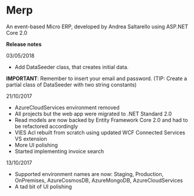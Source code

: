 # Merp
An event-based Micro ERP, developed by Andrea Saltarello using ASP.NET Core 2.0

**Release notes** 

03/05/2018
 - Add DataSeeder class, that creates initial data. 
 
 **IMPORTANT**: Remember to insert your email and password. (TIP: Create a partial class of DataSeeder with two string constants)

21/10/2017
- AzureCloudServices environment removed
- All projects but the web app were migrated to .NET Standard 2.0
- Read models are now backed by Entity Framework Core 2.0 and had to be refactored accordingly
- VIES Acl rebuilt from scratch using updated WCF Connected Services VS extension
- More UI polishing
- Started implementing invoice search

13/10/2017
- Supported environment names are now: Staging, Production, OnPremises, AzureCosmosDB, AzureMongoDB, AzureCloudServices
- A tad bit of UI polishing
